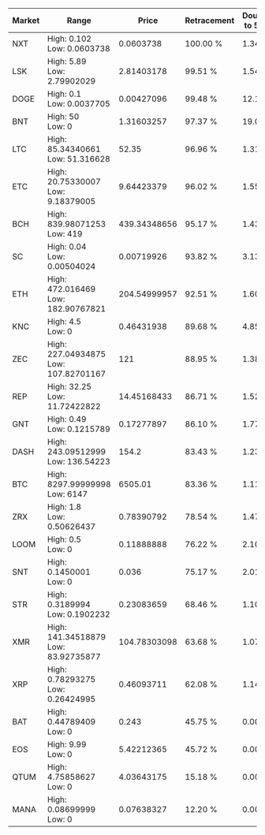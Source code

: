 | Market | Range | Price| Retracement | Doubles to 50% |
| --- | --- | --- | --- | --- |
| NXT | High: 0.102<br />Low: 0.0603738 | 0.0603738 | 100.00 % | 1.34 |
| LSK | High: 5.89<br />Low: 2.79902029 | 2.81403178 | 99.51 % | 1.54 |
| DOGE | High: 0.1<br />Low: 0.0037705 | 0.00427096 | 99.48 % | 12.15 |
| BNT | High: 50<br />Low: 0 | 1.31603257 | 97.37 % | 19.00 |
| LTC | High: 85.34340661<br />Low: 51.316628 | 52.35 | 96.96 % | 1.31 |
| ETC | High: 20.75330007<br />Low: 9.18379005 | 9.64423379 | 96.02 % | 1.55 |
| BCH | High: 839.98071253<br />Low: 419 | 439.34348656 | 95.17 % | 1.43 |
| SC | High: 0.04<br />Low: 0.00504024 | 0.00719926 | 93.82 % | 3.13 |
| ETH | High: 472.016469<br />Low: 182.90767821 | 204.54999957 | 92.51 % | 1.60 |
| KNC | High: 4.5<br />Low: 0 | 0.46431938 | 89.68 % | 4.85 |
| ZEC | High: 227.04934875<br />Low: 107.82701167 | 121 | 88.95 % | 1.38 |
| REP | High: 32.25<br />Low: 11.72422822 | 14.45168433 | 86.71 % | 1.52 |
| GNT | High: 0.49<br />Low: 0.1215789 | 0.17277897 | 86.10 % | 1.77 |
| DASH | High: 243.09512999<br />Low: 136.54223 | 154.2 | 83.43 % | 1.23 |
| BTC | High: 8297.99999998<br />Low: 6147 | 6505.01 | 83.36 % | 1.11 |
| ZRX | High: 1.8<br />Low: 0.50626437 | 0.78390792 | 78.54 % | 1.47 |
| LOOM | High: 0.5<br />Low: 0 | 0.11888888 | 76.22 % | 2.10 |
| SNT | High: 0.1450001<br />Low: 0 | 0.036 | 75.17 % | 2.01 |
| STR | High: 0.3189994<br />Low: 0.1902232 | 0.23083659 | 68.46 % | 1.10 |
| XMR | High: 141.34518879<br />Low: 83.92735877 | 104.78303098 | 63.68 % | 1.07 |
| XRP | High: 0.78293275<br />Low: 0.26424995 | 0.46093711 | 62.08 % | 1.14 |
| BAT | High: 0.44789409<br />Low: 0 | 0.243 | 45.75 % | 0.00 |
| EOS | High: 9.99<br />Low: 0 | 5.42212365 | 45.72 % | 0.00 |
| QTUM | High: 4.75858627<br />Low: 0 | 4.03643175 | 15.18 % | 0.00 |
| MANA | High: 0.08699999<br />Low: 0 | 0.07638327 | 12.20 % | 0.00 |
